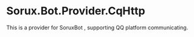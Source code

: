 # Sorux.Bot.Provider.CqHttp
This is a provider for SoruxBot , supporting QQ platform communicating.  
